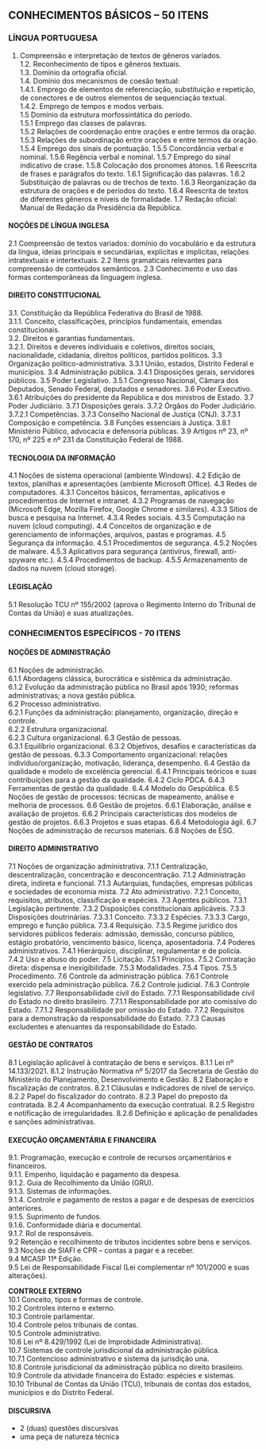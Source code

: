 **CONHECIMENTOS BÁSICOS – 50 ITENS**
---
### LÍNGUA PORTUGUESA

1. Compreensão e interpretação de textos de gêneros variados.  
1.2. Reconhecimento de tipos e gêneros textuais.  
1.3. Domínio da ortografia oficial.  
1.4. Domínio dos mecanismos de coesão textual:  
1.4.1. Emprego de elementos de referenciação, substituição e repetição, de conectores e de outros elementos de sequenciação textual.  
   1.4.2. Emprego de tempos e modos verbais.  
   1.5 Domínio da estrutura morfossintática do período.  
       1.5.1 Emprego das classes de palavras.  
       1.5.2 Relações de coordenação entre orações e entre termos da oração.
       1.5.3 Relações de subordinação entre orações e entre termos da oração.
       1.5.4 Emprego dos sinais de pontuação.
       1.5.5 Concordância verbal e nominal.
       1.5.6 Regência verbal e nominal.
       1.5.7 Emprego do sinal indicativo de crase.
       1.5.8 Colocação dos pronomes átonos.
   1.6 Reescrita de frases e parágrafos do texto.
       1.6.1 Significação das palavras.
       1.6.2 Substituição de palavras ou de trechos de texto.
       1.6.3 Reorganização da estrutura de orações e de períodos do texto.
       1.6.4 Reescrita de textos de diferentes gêneros e níveis de formalidade.
   1.7 Redação oficial: Manual de Redação da Presidência da República.

#### NOÇÕES DE LÍNGUA INGLESA
   2.1 Compreensão de textos variados: domínio do vocabulário e da estrutura da língua, ideias principais e secundárias, explícitas e implícitas, relações intratextuais e intertextuais.
   2.2 Itens gramaticais relevantes para compreensão de conteúdos semânticos.
   2.3 Conhecimento e uso das formas contemporâneas da linguagem inglesa.

#### DIREITO CONSTITUCIONAL
3.1. Constituição da República Federativa do Brasil de 1988.  
3.1.1. Conceito, classificações, princípios fundamentais, emendas constitucionais.  
3.2. Direitos e garantias fundamentais.  
3.2.1. Direitos e deveres individuais e coletivos, direitos sociais, nacionalidade, cidadania, direitos políticos, partidos políticos.
   3.3 Organização político-administrativa.
       3.3.1 União, estados, Distrito Federal e municípios.
   3.4 Administração pública.
       3.4.1 Disposições gerais, servidores públicos.
   3.5 Poder Legislativo.
       3.5.1 Congresso Nacional, Câmara dos Deputados, Senado Federal, deputados e senadores.
   3.6 Poder Executivo.
       3.6.1 Atribuições do presidente da República e dos ministros de Estado.
   3.7 Poder Judiciário.
       3.7.1 Disposições gerais.
       3.7.2 Órgãos do Poder Judiciário.
           3.7.2.1 Competências.
       3.7.3 Conselho Nacional de Justiça (CNJ).
           3.7.3.1 Composição e competência.
   3.8 Funções essenciais à Justiça.
       3.8.1 Ministério Público, advocacia e defensoria públicas.
   3.9 Artigos nº 23, nº 170, nº 225 e nº 231 da Constituição Federal de 1988.

#### TECNOLOGIA DA INFORMAÇÃO  
   4.1 Noções de sistema operacional (ambiente Windows).
   4.2 Edição de textos, planilhas e apresentações (ambiente Microsoft Office).
   4.3 Redes de computadores.
       4.3.1 Conceitos básicos, ferramentas, aplicativos e procedimentos de Internet e intranet.
       4.3.2 Programas de navegação (Microsoft Edge, Mozilla Firefox, Google Chrome e similares).
       4.3.3 Sítios de busca e pesquisa na Internet.
       4.3.4 Redes sociais.
       4.3.5 Computação na nuvem (cloud computing).
   4.4 Conceitos de organização e de gerenciamento de informações, arquivos, pastas e programas.
   4.5 Segurança da informação.
       4.5.1 Procedimentos de segurança.
       4.5.2 Noções de malware.
       4.5.3 Aplicativos para segurança (antivírus, firewall, anti-spyware etc.).
       4.5.4 Procedimentos de backup.
       4.5.5 Armazenamento de dados na nuvem (cloud storage).

#### LEGISLAÇÃO
   5.1 Resolução TCU nº 155/2002 (aprova o Regimento Interno do Tribunal de Contas da União) e suas atualizações.

### CONHECIMENTOS ESPECÍFICOS - 70 ITENS

#### NOÇÕES DE ADMINISTRAÇÃO  
   6.1 Noções de administração.  
       6.1.1 Abordagens clássica, burocrática e sistêmica da administração.  
       6.1.2 Evolução da administração pública no Brasil após 1930; reformas administrativas; a nova gestão pública.  
   6.2 Processo administrativo.  
       6.2.1 Funções da administração: planejamento, organização, direção e controle.  
       6.2.2 Estrutura organizacional.  
       6.2.3 Cultura organizacional.
   6.3 Gestão de pessoas.  
       6.3.1 Equilíbrio organizacional.
       6.3.2 Objetivos, desafios e características da gestão de pessoas.
       6.3.3 Comportamento organizacional: relações indivíduo/organização, motivação, liderança, desempenho.
   6.4 Gestão da qualidade e modelo de excelência gerencial.
       6.4.1 Principais teóricos e suas contribuições para a gestão da qualidade.
       6.4.2 Ciclo PDCA.
       6.4.3 Ferramentas de gestão da qualidade.
       6.4.4 Modelo do Gespública.
   6.5 Noções de gestão de processos: técnicas de mapeamento, análise e melhoria de processos.
   6.6 Gestão de projetos.
       6.6.1 Elaboração, análise e avaliação de projetos.
       6.6.2 Principais características dos modelos de gestão de projetos.
       6.6.3 Projetos e suas etapas.
       6.6.4 Metodologia ágil.
   6.7 Noções de administração de recursos materiais.
   6.8 Noções de ESG.

#### DIREITO ADMINISTRATIVO
   7.1 Noções de organização administrativa.
       7.1.1 Centralização, descentralização, concentração e desconcentração.
       7.1.2 Administração direta, indireta e funcional.
       7.1.3 Autarquias, fundações, empresas públicas e sociedades de economia mista.
   7.2 Ato administrativo.
       7.2.1 Conceito, requisitos, atributos, classificação e espécies.
   7.3 Agentes públicos.
       7.3.1 Legislação pertinente.
       7.3.2 Disposições constitucionais aplicáveis.
       7.3.3 Disposições doutrinárias.
           7.3.3.1 Conceito.
           7.3.3.2 Espécies.
           7.3.3.3 Cargo, emprego e função pública.
       7.3.4 Requisição.
       7.3.5 Regime jurídico dos servidores públicos federais: admissão, demissão, concurso público, estágio probatório, vencimento básico, licença, aposentadoria.
   7.4 Poderes administrativos.
       7.4.1 Hierárquico, disciplinar, regulamentar e de polícia.
       7.4.2 Uso e abuso do poder.
   7.5 Licitação.
       7.5.1 Princípios.
       7.5.2 Contratação direta: dispensa e inexigibilidade.
       7.5.3 Modalidades.
       7.5.4 Tipos.
       7.5.5 Procedimento.
   7.6 Controle da administração pública.
       7.6.1 Controle exercido pela administração pública.
       7.6.2 Controle judicial.
       7.6.3 Controle legislativo.
   7.7 Responsabilidade civil do Estado.
       7.7.1 Responsabilidade civil do Estado no direito brasileiro.
           7.7.1.1 Responsabilidade por ato comissivo do Estado.
           7.7.1.2 Responsabilidade por omissão do Estado.
       7.7.2 Requisitos para a demonstração da responsabilidade do Estado.
       7.7.3 Causas excludentes e atenuantes da responsabilidade do Estado.

#### GESTÃO DE CONTRATOS
   8.1 Legislação aplicável à contratação de bens e serviços.
       8.1.1 Lei nº 14.133/2021.
       8.1.2 Instrução Normativa nº 5/2017 da Secretaria de Gestão do Ministério do Planejamento, Desenvolvimento e Gestão.
   8.2 Elaboração e fiscalização de contratos.
       8.2.1 Cláusulas e indicadores de nível de serviço.
       8.2.2 Papel do fiscalizador do contrato.
       8.2.3 Papel do preposto da contratada.
       8.2.4 Acompanhamento da execução contratual.
       8.2.5 Registro e notificação de irregularidades.
       8.2.6 Definição e aplicação de penalidades e sanções administrativas.

#### EXECUÇÃO ORÇAMENTÁRIA E FINANCEIRA
   9.1. Programação, execução e controle de recursos orçamentários e financeiros.  
       9.1.1. Empenho, liquidação e pagamento da despesa.  
       9.1.2. Guia de Recolhimento da União (GRU).  
       9.1.3. Sistemas de informações.  
       9.1.4. Controle e pagamento de restos a pagar e de despesas de exercícios anteriores.  
       9.1.5. Suprimento de fundos.  
       9.1.6. Conformidade diária e documental.    
       9.1.7. Rol de responsáveis.    
   9.2 Retenção e recolhimento de tributos incidentes sobre bens e serviços.  
   9.3 Noções de SIAFI e CPR – contas a pagar e a receber.  
   9.4 MCASP 11ª Edição.  
   9.5 Lei de Responsabilidade Fiscal (Lei complementar nº 101/2000 e suas alterações).  

**CONTROLE EXTERNO**  
    10.1 Conceito, tipos e formas de controle.  
    10.2 Controles interno e externo.  
    10.3 Controle parlamentar.  
    10.4 Controle pelos tribunais de contas.  
    10.5 Controle administrativo.  
    10.6 Lei nº 8.429/1992 (Lei de Improbidade Administrativa).  
    10.7 Sistemas de controle jurisdicional da administração pública.  
        10.7.1 Contencioso administrativo e sistema da jurisdição una.  
    10.8 Controle jurisdicional da administração pública no direito brasileiro.  
    10.9 Controle da atividade financeira do Estado: espécies e sistemas.  
    10.10 Tribunal de Contas da União (TCU), tribunais de contas dos estados, municípios e do Distrito Federal.  

#### DISCURSIVA
- 2 (duas) questões discursivas
- uma peça de natureza técnica
